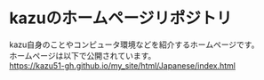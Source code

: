 # kazuのホームページリポジトリ
kazu自身のことやコンピュータ環境などを紹介するホームページです。<br>
ホームページは以下で公開されています。<br>
https://kazu51-gh.github.io/my_site/html/Japanese/index.html
